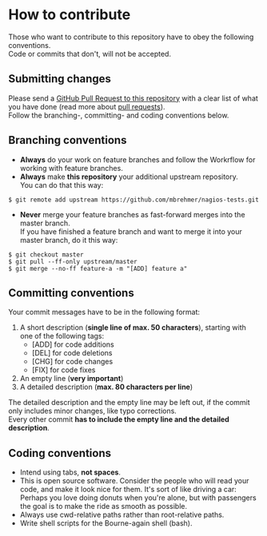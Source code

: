 # How to contribute #

Those who want to contribute to this repository have to obey the following conventions.<br/>
Code or commits that don't, will not be accepted.

## Submitting changes ##

Please send a [GitHub Pull Request to this repository](https://github.com/mbrehmer/nagios-tests/pull/new)
with a clear list of what you have done (read more about [pull requests](http://help.github.com/pull-requests/)).<br/>
Follow the branching-, committing- and coding conventions below.

## Branching conventions ##

* **Always** do your work on feature branches and follow the Workrflow for working with feature branches.
* **Always** make **this repository** your additional upstream repository.<br/>
You can do that this way:
```
$ git remote add upstream https://github.com/mbrehmer/nagios-tests.git
```
* **Never** merge your feature branches as fast-forward merges into the master branch.<br/>
If you have finished a feature branch and want to merge it into your master branch, do it this way:
```
$ git checkout master
$ git pull --ff-only upstream/master
$ git merge --no-ff feature-a -m "[ADD] feature a"
```

## Committing conventions ##
Your commit messages have to be in the following format:

1. A short description (**single line of max. 50 characters**), starting with one of the following tags:
   * [ADD] for code additions
   * [DEL] for code deletions
   * [CHG] for code changes
   * [FIX] for code fixes
2. An empty line (**very important**)
3. A detailed description (**max. 80 characters per line**)

The detailed description and the empty line may be left out, if the commit only includes minor changes, like typo corrections.<br/>
Every other commit **has to include the empty line and the detailed description**.

## Coding conventions ##

* Intend using tabs, **not spaces**.
* This is open source software.
Consider the people who will read your code, and make it look nice for them.
It's sort of like driving a car: Perhaps you love doing donuts when you're alone,
but with passengers the goal is to make the ride as smooth as possible.
* Always use cwd-relative paths rather than root-relative paths.
* Write shell scripts for the Bourne-again shell (bash).
